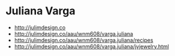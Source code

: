 # Juliana Varga

- http://julimdesign.co
- http://julimdesign.co/aau/wnm608/varga.juliana
- http://julimdesign.co/aau/wnm608/varga.juliana/recipes
- http://julimdesign.co/aau/wnm608/varga.juliana/jvjewelry.html